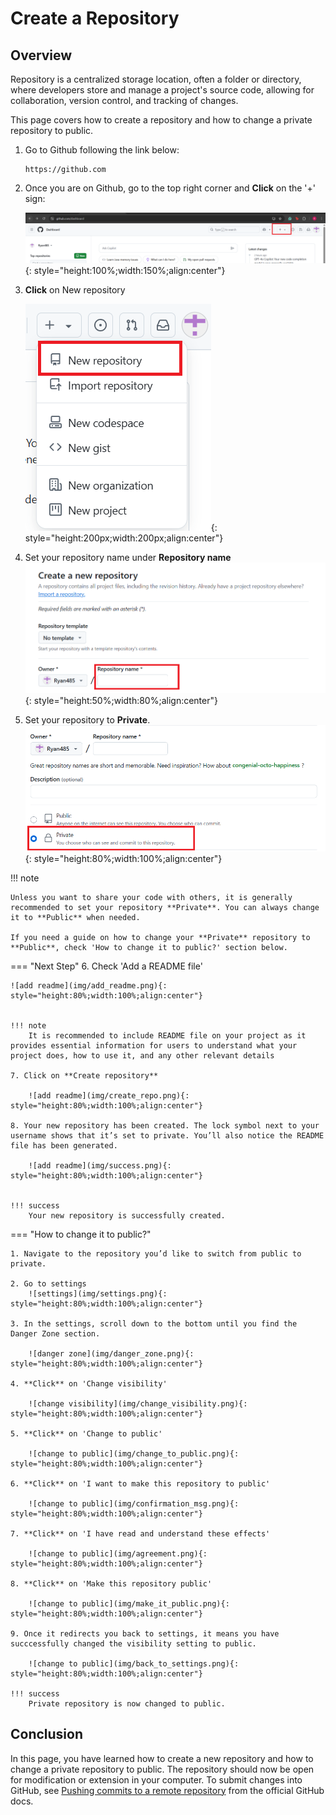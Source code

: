 Create a Repository
==

## Overview
Repository is a centralized storage location, often a folder or directory, where developers store and manage a project's source code, allowing for collaboration, version control, and tracking of changes.

This page covers how to create a repository and how to change a private repository to public.

1. Go to Github following the link below:
   ```
   https://github.com

   ```

2. Once you are on Github, go to the top right corner and **Click** on the '+' sign:

    ![+ sign](img/Github_Create_Repository.png){: style="height:100%;width:150%;align:center"}

3. **Click** on New repository

    ![+ new repository](img/new_repository.png){: style="height:200px;width:200px;align:center"}

4. Set your repository name under **Repository name**
    ![+ name repository](img/repository_name.png){: style="height:50%;width:80%;align:center"}

5. Set your repository to **Private**.
    ![+ public or private](img/public_private.png){: style="height:80%;width:100%;align:center"}

!!! note

    Unless you want to share your code with others, it is generally recommended to set your repository **Private**. You can always change it to **Public** when needed.

    If you need a guide on how to change your **Private** repository to **Public**, check 'How to change it to public?' section below.

=== "Next Step"
    6. Check 'Add a README file'

    ![add readme](img/add_readme.png){: style="height:80%;width:100%;align:center"}


    !!! note
        It is recommended to include README file on your project as it provides essential information for users to understand what your project does, how to use it, and any other relevant details

    7. Click on **Create repository**

        ![add readme](img/create_repo.png){: style="height:80%;width:100%;align:center"}

    8. Your new repository has been created. The lock symbol next to your username shows that it’s set to private. You’ll also notice the README file has been generated.

        ![add readme](img/success.png){: style="height:80%;width:100%;align:center"}       


    !!! success
        Your new repository is successfully created.



=== "How to change it to public?"

    1. Navigate to the repository you’d like to switch from public to private.

    2. Go to settings
        ![settings](img/settings.png){: style="height:80%;width:100%;align:center"}

    3. In the settings, scroll down to the bottom until you find the Danger Zone section.

        ![danger zone](img/danger_zone.png){: style="height:80%;width:100%;align:center"}

    4. **Click** on 'Change visibility'
    
        ![change visibility](img/change_visibility.png){: style="height:80%;width:100%;align:center"}

    5. **Click** on 'Change to public'

        ![change to public](img/change_to_public.png){: style="height:80%;width:100%;align:center"}

    6. **Click** on 'I want to make this repository to public'

        ![change to public](img/confirmation_msg.png){: style="height:80%;width:100%;align:center"}

    7. **Click** on 'I have read and understand these effects'

        ![change to public](img/agreement.png){: style="height:80%;width:100%;align:center"}

    8. **Click** on 'Make this repository public'

        ![change to public](img/make_it_public.png){: style="height:80%;width:100%;align:center"}

    9. Once it redirects you back to settings, it means you have succcessfully changed the visibility setting to public.

        ![change to public](img/back_to_settings.png){: style="height:80%;width:100%;align:center"}

    !!! success
        Private repository is now changed to public.


## Conclusion
In this page, you have learned how to create a new repository and how to change a private repository to public.
The repository should now be open for modification or extension in your computer. To submit changes into GitHub, 
see [Pushing commits to a remote repository](https://docs.github.com/en/get-started/using-git/pushing-commits-to-a-remote-repository) from the official GitHub docs.